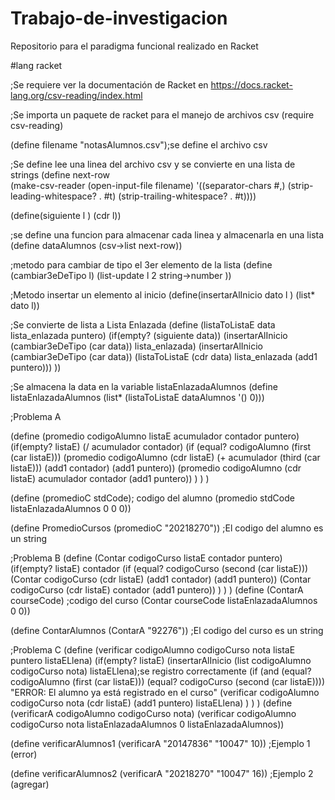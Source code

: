 # Trabajo-de-investigacion
Repositorio para el paradigma funcional realizado en Racket



#lang racket

;Se requiere ver la documentación de Racket en https://docs.racket-lang.org/csv-reading/index.html

;Se importa un paquete de racket para el manejo de archivos csv
(require csv-reading)

(define filename "notasAlumnos.csv");se define el archivo csv


;Se define lee una linea del archivo csv y se convierte en una lista de strings
(define next-row  
  (make-csv-reader
   (open-input-file filename)
   '((separator-chars            #\,)
     (strip-leading-whitespace? . #t)
     (strip-trailing-whitespace? . #t))))

(define(siguiente l )
  (cdr l))

;se define una funcion para almacenar cada linea y almacenarla en una lista
(define dataAlumnos (csv->list next-row))

;metodo para cambiar de tipo el 3er elemento de la lista
(define (cambiar3eDeTipo l)
  (list-update  l 2 string->number ))
  

;Metodo insertar un elemento al inicio 
(define(insertarAlInicio dato l )
     (list* dato l))

;Se convierte de lista a Lista Enlazada
(define (listaToListaE  data lista_enlazada puntero)
  (if(empty? (siguiente data))
     (insertarAlInicio (cambiar3eDeTipo (car data)) lista_enlazada)
     (insertarAlInicio (cambiar3eDeTipo (car data)) (listaToListaE  (cdr data) lista_enlazada (add1 puntero)))
     ))

;Se almacena la data en la variable listaEnlazadaAlumnos
(define listaEnlazadaAlumnos (list* (listaToListaE dataAlumnos  '() 0)))

;Problema A

(define (promedio codigoAlumno listaE acumulador contador puntero) 
  (if(empty? listaE)
     (/ acumulador contador)
     (if (equal? codigoAlumno (first (car listaE)))
         (promedio codigoAlumno (cdr listaE) (+ acumulador (third  (car listaE))) (add1 contador) (add1 puntero))
         (promedio codigoAlumno (cdr listaE) acumulador contador (add1 puntero))
     )
   )
 )

(define (promedioC stdCode); codigo del alumno
  (promedio stdCode listaEnlazadaAlumnos 0 0 0))

(define PromedioCursos (promedioC "20218270")) ;El codigo del alumno es un string
  
;Problema B
(define (Contar codigoCurso listaE contador puntero) 
  (if(empty? listaE)
     contador
     (if (equal? codigoCurso (second (car listaE)))
         (Contar codigoCurso (cdr listaE) (add1 contador) (add1 puntero))
         (Contar codigoCurso (cdr listaE) contador (add1 puntero))
     )
   )
 )
(define (ContarA courseCode) ;codigo del curso
  (Contar courseCode listaEnlazadaAlumnos 0 0))

(define ContarAlumnos (ContarA "92276")) ;El codigo del curso es un string

;Problema C
(define (verificar codigoAlumno codigoCurso nota listaE puntero listaELlena)
  (if(empty? listaE) 
     (insertarAlInicio (list codigoAlumno codigoCurso nota) listaELlena);se registro correctamente
     (if (and (equal? codigoAlumno (first (car listaE))) (equal? codigoCurso (second (car listaE))))
         "ERROR: El alumno ya está registrado en el curso"
         (verificar codigoAlumno codigoCurso nota (cdr listaE) (add1 puntero) listaELlena)
     )
   )
  )
(define (verificarA codigoAlumno codigoCurso nota)
  (verificar codigoAlumno codigoCurso nota listaEnlazadaAlumnos 0 listaEnlazadaAlumnos))

(define verificarAlumnos1 (verificarA "20147836" "10047" 10)) ;Ejemplo 1 (error)

(define verificarAlumnos2 (verificarA "20218270" "10047" 16)) ;Ejemplo 2 (agregar)
